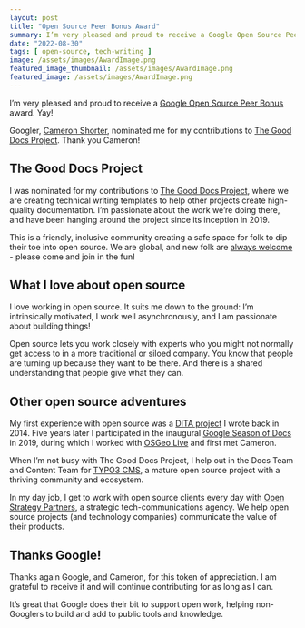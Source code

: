 ```yaml
---
layout: post
title: "Open Source Peer Bonus Award"
summary: I’m very pleased and proud to receive a Google Open Source Peer Bonus award. 
date: "2022-08-30"
tags: [ open-source, tech-writing ]
image: /assets/images/AwardImage.png
featured_image_thumbnail: /assets/images/AwardImage.png
featured_image: /assets/images/AwardImage.png
---
```

I’m very pleased and proud to receive a [Google Open Source Peer Bonus](https://opensource.google/documentation/reference/growing/peer-bonus) award. Yay!

Googler, [Cameron Shorter](http://cameronshorter.blogspot.com/), nominated me for my contributions to [The Good Docs Project](https://thegooddocsproject.dev/). Thank you Cameron!


## The Good Docs Project

I was nominated for my contributions to [The Good Docs Project](https://thegooddocsproject.dev/), where we are creating technical writing templates to help other projects create high-quality documentation. I’m passionate about the work we’re doing there, and have been hanging around the project since its inception in 2019. 

This is a friendly, inclusive community creating a safe space for folk to dip their toe into open source. We are global, and new folk are [always welcome](https://forms.gle/N2jFaRfg21t3TyJZ6) - please come and join in the fun!


## What I love about open source

I love working in open source. It suits me down to the ground: I’m intrinsically motivated, I work well asynchronously, and I am passionate about building things! 

Open source lets you work closely with experts who you might not normally get access to in a more traditional or siloed company. You know that people are turning up because they want to be there. And there is a shared understanding that people give what they can. 


## Other open source adventures

My first experience with open source was a [DITA project](https://github.com/flicstar/DITA-Mini-Manual) I wrote back in 2014. Five years later I participated in the inaugural [Google Season of Docs](https://flicstar.com/season-of-docs-retro) in 2019, during which I worked with [OSGeo Live](https://www.osgeo.org/projects/osgeolive/) and first met Cameron. 

When I’m not busy with The Good Docs Project, I help out in the Docs Team and Content Team for [TYPO3 CMS](https://typo3.org/), a mature open source project with a thriving community and ecosystem. 

In my day job, I get to work with open source clients every day with [Open Strategy Partners](https://openstrategypartners.com/), a strategic tech-communications agency. We help open source projects (and technology companies) communicate the value of their products.


## Thanks Google!

Thanks again Google, and Cameron, for this token of appreciation. I am grateful to receive it and will continue contributing for as long as I can. 

It’s great that Google does their bit to support open work, helping non-Googlers to build and add to public tools and knowledge. 
